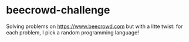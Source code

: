 # beecrowd-challenge
Solving problems on https://www.beecrowd.com but with a litte twist: for each problem, I pick a random programming language!


